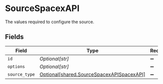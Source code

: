 # SourceSpacexAPI

The values required to configure the source.


## Fields

| Field                                                                                            | Type                                                                                             | Required                                                                                         | Description                                                                                      |
| ------------------------------------------------------------------------------------------------ | ------------------------------------------------------------------------------------------------ | ------------------------------------------------------------------------------------------------ | ------------------------------------------------------------------------------------------------ |
| `id`                                                                                             | *Optional[str]*                                                                                  | :heavy_minus_sign:                                                                               | N/A                                                                                              |
| `options`                                                                                        | *Optional[str]*                                                                                  | :heavy_minus_sign:                                                                               | N/A                                                                                              |
| `source_type`                                                                                    | [Optional[shared.SourceSpacexAPISpacexAPI]](undefined/models/shared/sourcespacexapispacexapi.md) | :heavy_minus_sign:                                                                               | N/A                                                                                              |